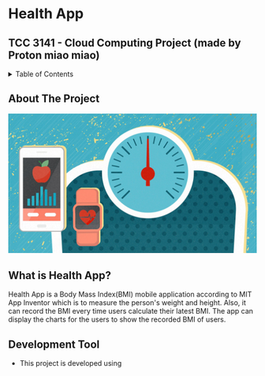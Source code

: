 # Health App
## TCC 3141 - Cloud Computing Project (made by Proton miao miao)

<details>
  <summary>Table of Contents</summary>
  <ol>
    <li><a href="#about-the-project">About The Project</a></li>
    <li><a href="#development-tool">Development Tool</a></li>
    <li><a href="#usage">Usage</a></li>
    <li><a href="#contributing">Contributing</a></li>
    <li><a href="#license">License</a></li>
  </ol>
</details>

## About The Project
<p align="left">
  <img src="logo.jpg">
</p>

## What is Health App?
Health App is a Body Mass Index(BMI) mobile application according to MIT App Inventor which is to measure the person's weight and height. Also, it can record the BMI every time users calculate their latest BMI. The app can display the charts for the users to show the recorded BMI of users.

## Development Tool
<ul>
  <li>This project is developed using </li>
</ul>
